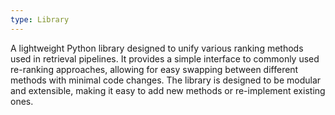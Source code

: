 ```yaml
---
type: Library
---
```


A lightweight Python library designed to unify various ranking methods used in retrieval pipelines. It provides a simple interface to commonly used re-ranking approaches, allowing for easy swapping between different methods with minimal code changes. The library is designed to be modular and extensible, making it easy to add new methods or re-implement existing ones.